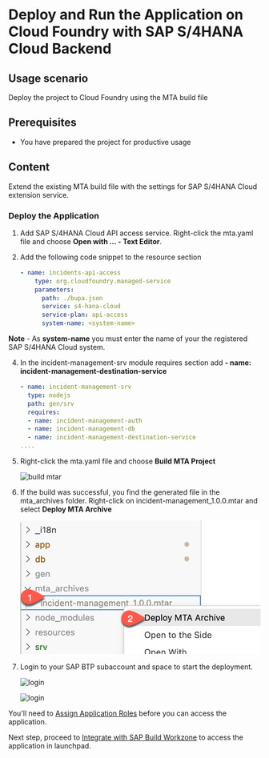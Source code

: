 # Deploy and Run the Application on Cloud Foundry with SAP S/4HANA Cloud Backend

## Usage scenario

Deploy the project to Cloud Foundry using the MTA build file

## Prerequisites

* You have prepared the project for productive usage

## Content
Extend the existing MTA build file with the settings for SAP S/4HANA Cloud extension service.


### Deploy the Application

1. Add SAP S/4HANA Cloud API access service. Right-click the mta.yaml file and choose **Open with ... - Text Editor**.
2. Add the following code snippet to the resource section

    ```yaml
    - name: incidents-api-access
        type: org.cloudfoundry.managed-service  
        parameters:
          path: ./bupa.json
          service: s4-hana-cloud
          service-plan: api-access
          system-name: <system-name>
    ```

**Note** - As **system-name** you must enter the name of your the registered SAP S/4HANA Cloud system.

4. In the incident-management-srv module requires section add **- name: incident-management-destination-service**
   
    ```yaml
    - name: incident-management-srv
      type: nodejs
      path: gen/srv
      requires:
      - name: incident-management-auth
      - name: incident-management-db
      - name: incident-management-destination-service
    ....
    ```

5. Right-click the mta.yaml file and choose **Build MTA Project**
   
   ![build mtar](./images/build_mtar.png)

5. If the build was successful, you find the generated file in the mta_archives folder. Right-click on incident-management_1.0.0.mtar and select **Deploy MTA Archive**  
   
   ![deploy mtar](./images/deploy_mtar.png)

6. Login to your SAP BTP subaccount and space to start the deployment.
   
   ![login](./images/login.png)

   ![login](./images/select_account.png)


You'll need to [Assign Application Roles]() before you can access the application.

Next step, proceed to [Integrate with SAP Build Workzone]() to access the application in launchpad.
